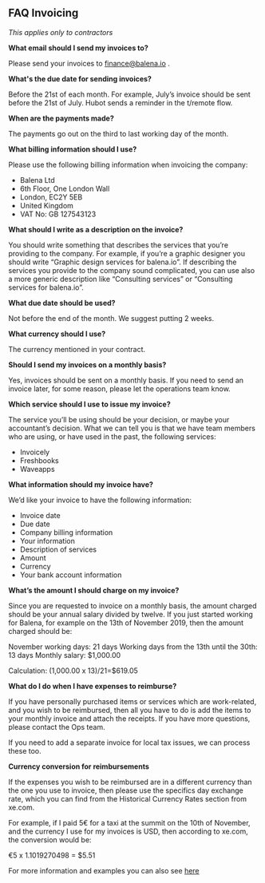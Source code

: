 ## FAQ Invoicing ## 

_This applies only to contractors_

**What email should I send my invoices to?**

Please send your invoices to finance@balena.io .

**What's the due date for sending invoices?**

Before the 21st of each month. For example, July’s invoice should be sent before the 21st of July. Hubot sends a reminder in the t/remote flow.

**When are the payments made?**

The payments go out on the third to last working day of the month. 

**What billing information should I use?**

Please use the following billing information when invoicing the company:

* Balena Ltd
* 6th Floor, One London Wall
* London, EC2Y 5EB
* United Kingdom
* VAT No: GB 127543123


**What should I write as a description on the invoice?**

You should write something that describes the services that you’re providing to the company. For example, if you’re a graphic designer you should write “Graphic design services for balena.io”. If describing the services you provide to the company sound complicated, you can use also a more generic description like “Consulting services” or “Consulting services for balena.io”. 

**What due date should be used?**

Not before the end of the month. We suggest putting 2 weeks.

**What currency should I use?**

The currency mentioned in your contract.  
 
**Should I send my invoices on a monthly basis?**

Yes, invoices should be sent on a monthly basis. If you need to send an invoice later, for some reason, please let the operations team know.

**Which service should I use to issue my invoice?**

The service you’ll be using should be your decision, or maybe your accountant’s decision. What we can tell you is that we have team members who are using, or have used in the past, the following services:

- Invoicely
- Freshbooks
- Waveapps

**What information should my invoice have?**

We’d like your invoice to have the following information:

* Invoice date
* Due date
* Company billing information
* Your information
* Description of services
* Amount
* Currency
* Your bank account information


**What’s the amount I should charge on my invoice?**

Since you are requested to invoice on a monthly basis, the amount charged should be your annual salary divided by twelve. If you just started working for Balena, for example on the 13th of November 2019, then the amount charged should be:

November working days: 21 days
Working days from the 13th until the 30th: 13 days
Monthly salary: $1,000.00

Calculation: (1,000.00 x 13)/21=$619.05

**What do I do when I have expenses to reimburse?**

If you have personally purchased items or services which are work-related, and you wish to be reimbursed, then all you have to do is add the items to your monthly invoice and attach the receipts. If you have more questions, please contact the Ops team.

If you need to add a separate invoice for local tax issues, we can process these too.

**Currency conversion for reimbursements**

If the expenses you wish to be reimbursed are in a different currency than the one you use to invoice, then please use the specifics day exchange rate, which you can find from the Historical Currency Rates section from xe.com.
 
For example, if I paid 5€ for a taxi at the summit on the 10th of November, and the currency I use for my invoices is USD, then according to xe.com, the conversion would be: 

€5 x 1.1019270498 = $5.51  

For more information and examples you can also see [here](https://docs.google.com/document/d/14Ja-7fBx4YDESmTLRT9RW2GuJunTYU3Y_FPzVpn0qv0/edit#)

